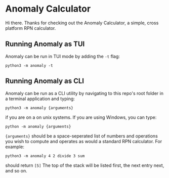 # Anomaly Calculator

Hi there. Thanks for checking out the Anomaly Calculator, a simple,
cross platform RPN calculator.

## Running Anomaly as TUI
Anomaly can be run in TUI mode by adding the `-t` flag:
```
python3 -m anomaly -t
```
## Running Anomaly as CLI
Anomaly can be run as a CLI utility by navigating to this repo's root
folder in a terminal application and typing:
```
python3 -m anomaly {arguments}
```
if you are on a on unix systems. If you are using Windows, you can type:
```
python -m anomaly {arguments}
```
`{arguments}` should be a space-seperated list of numbers and operations you wish to compute and operates as would a standard RPN calculator. 
For example:
```
python3 -m anomaly 4 2 divide 3 sum
```
should return
```[5]```
The top of the stack will be listed first, the next entry next, and so on.
